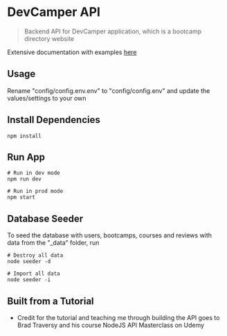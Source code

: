 # DevCamper API

> Backend API for DevCamper application, which is a bootcamp directory website

Extensive documentation with examples [here](https://documenter.getpostman.com/view/8923145/SVtVVTzd?version=latest)

## Usage

Rename "config/config.env.env" to "config/config.env" and update the values/settings to your own

## Install Dependencies

```
npm install
```

## Run App

```
# Run in dev mode
npm run dev

# Run in prod mode
npm start
```

## Database Seeder

To seed the database with users, bootcamps, courses and reviews with data from the "\_data" folder, run

```
# Destroy all data
node seeder -d

# Import all data
node seeder -i
```

## Built from a Tutorial

- Credit for the tutorial and teaching me through building the API goes to Brad Traversy and his course NodeJS API Masterclass on Udemy
